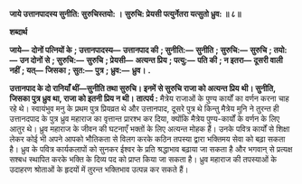 **जाये उत्तानपादस्य सुनीति: सुरुचिस्तयो: ।** **सुरुचि: प्रेयसी पत्युर्नेतरा यत्सुतो ध्रुव: ॥ ८॥** 

**शब्दार्थ** 

**जाये—** **दोनों पत्नियों के** **; उत्तानपादस्य—** **उत्तानपाद की** **; सुनीति:—** **सुनीति** **; सुरुचि:—** **सुरुचि** **; तयो:—** **उन दोनों से** **; सुरुचि:—** **सुरुचि** **; प्रेयसी—** **अत्यन्त प्रिय** **; पत्यु:—** **पति की** **; न इतरा—** **दूसरी वाली नहीं** **; यत्—** **जिसका** **; सुत:—** **पुत्र** **; ध्रुव:—** **ध्रुव।** **.** 

**उत्तानपाद के दो रानियाँ थीं—सुनीति तथा सुरुचि। इनमें से सुरुचि राजा को अत्यन्त प्रिय** **थी। सुनीति, जिसका पुत्र ध्रुव था, राजा को इतनी प्रिय न थी।** **तात्पर्य :** मैत्रेय राजाओं के पुण्य कार्यों का वर्णन करना चाह रहे थे। स्वायंभुव मनु के प्रथम पुत्र प्रियव्रत थे और उत्तानपाद, दूसरे पुत्र थे किन्तु मैत्रेय मुनि ने तुरन्त ही उत्तानदपाद के पुत्र ध्रुव महाराज का वृत्तान्त प्रारश्भ कर दिया, क्योंकि मैत्रेय पुण्य-कार्यों के वर्णन के लिए आतुर थे। ध्रुव महाराज के जीवन की घटनाएँ भक्तों के लिए अत्यन्त मोहक हैं। उनके पवित्र कार्यों से शिक्षा लेकर कोई भी अपने आपको भौतिकता से विलग करके कठिन तपस्या द्वारा भक्तिमय सेवा को बढ़ा सकता है। ध्रुव के पवित्र कार्यकलापों को सुनकर ईश्वर के प्रति श्रद्धाभाव बढ़ाया जा सकता है और भगवान् से प्रत्यक्ष सश्बध स्थापित करके भक्ति के दिव्य पद को प्राप्त किया जा सकता है। ध्रुव महाराज की तपस्याओं के उदाहरण श्रोताओं के हृदयों में तुरन्त भक्तिभाव उत्पन्न कर सकते हैं।  